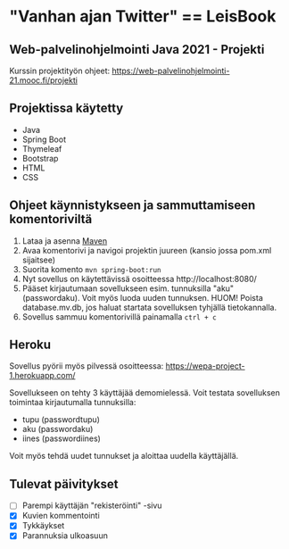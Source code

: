 # "Vanhan ajan Twitter" == LeisBook

## Web-palvelinohjelmointi Java 2021 - Projekti

Kurssin projektityön ohjeet: https://web-palvelinohjelmointi-21.mooc.fi/projekti

## Projektissa käytetty
- Java
- Spring Boot
- Thymeleaf
- Bootstrap
- HTML
- CSS

## Ohjeet käynnistykseen ja sammuttamiseen komentoriviltä
1. Lataa ja asenna [Maven](https://mkyong.com/maven/how-to-install-maven-in-windows/)
2. Avaa komentorivi ja navigoi projektin juureen (kansio jossa pom.xml sijaitsee)
3. Suorita komento  `mvn spring-boot:run`
4. Nyt sovellus on käytettävissä osoitteessa http://localhost:8080/
5. Pääset kirjautumaan sovellukseen esim. tunnuksilla "aku" (passwordaku). Voit myös luoda uuden tunnuksen. HUOM! Poista database.mv.db, jos haluat startata sovelluksen tyhjällä tietokannalla.
6. Sovellus sammuu komentorivillä painamalla `ctrl + c`


## Heroku
Sovellus pyörii myös pilvessä osoitteessa:
https://wepa-project-1.herokuapp.com/

Sovellukseen on tehty 3 käyttäjää demomielessä. Voit testata sovelluksen toimintaa kirjautumalla tunnuksilla:
- tupu (passwordtupu)
- aku (passwordaku)
- iines (passwordiines)

Voit myös tehdä uudet tunnukset ja aloittaa uudella käyttäjällä.

## Tulevat päivitykset
- [ ] Parempi käyttäjän "rekisteröinti" -sivu
- [x] Kuvien kommentointi
- [x] Tykkäykset
- [x] Parannuksia ulkoasuun
